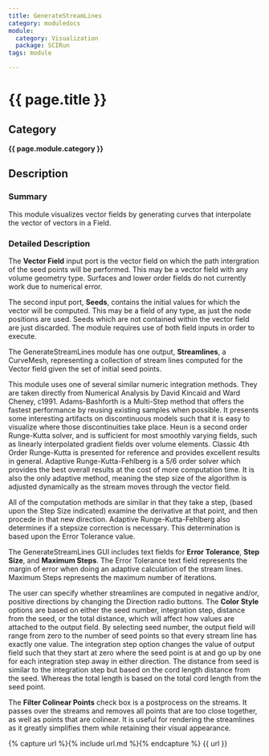 ```yaml
---
title: GenerateStreamLines
category: moduledocs
module:
  category: Visualization
  package: SCIRun
tags: module

---
```


# {{ page.title }}

## Category

**{{ page.module.category }}**

## Description

### Summary

This module visualizes vector fields by generating curves that interpolate the vector of vectors in a Field.

### Detailed Description

The **Vector Field** input port is the vector field on which the path intergration of the seed points will be performed. This may be a vector field with any volume geometry type. Surfaces and lower order fields do not currently work due to numerical error. 

The second input port, **Seeds**, contains the initial values for which the vector will be computed. This may be a field of any type, as just the node positions are used. Seeds which are not contained within the vector field are just discarded. The module requires use of both field inputs in order to execute.

The GenerateStreamLines module has one output, **Streamlines**, a CurveMesh, representing a collection of stream lines computed for the Vector field given the set of initial seed points.

This module uses one of several similar numeric integration methods. They are taken directly from Numerical Analysis by David Kincaid and Ward Cheney, c1991. Adams-Bashforth is a Multi-Step method that offers the fastest performance by reusing existing samples when possible. It presents some interesting artifacts on discontinuous models such that it is easy to visualize where those discontinuities take place. Heun is a second order Runge-Kutta solver, and is sufficient for most smoothly varying fields, such as linearly interpolated gradient fields over volume elements. Classic 4th Order Runge-Kutta is presented for reference and provides excellent results in general. Adaptive Runge-Kutta-Fehlberg is a 5/6 order solver which provides the best overall results at the cost of more computation time. It is also the only adaptive method, meaning the step size of the algorithm is adjusted dynamically as the stream moves through the vector field.

All of the computation methods are similar in that they take a step, (based upon the Step Size indicated) examine the derivative at that point, and then procede in that new direction. Adaptive Runge-Kutta-Fehlberg also determines if a stepsize correction is necessary. This determination is based upon the Error Tolerance value.

The GenerateStreamLines GUI includes text fields for **Error Tolerance**, **Step Size**, and **Maximum Steps**. The Error Tolerance text field represents the margin of error when doing an adaptive calculation of the stream lines. Maximum Steps represents the maximum number of iterations.

The user can specify whether streamlines are computed in negative and/or, positive directions by changing the Direction radio buttons. The **Color Style** options are based on either the seed number, integration step, distance from the seed, or the total distance, which will affect how values are attached to the output field. By selecting seed number, the output field will range from zero to the number of seed points so that every stream line has exactly one value. The integration step option changes the value of output field such that they start at zero where the seed point is at and go up by one for each integration step away in either direction. The distance from seed is similar to the integration step but based on the cord length distance from the seed. Whereas the total length is based on the total cord length from the seed point.

The **Filter Colinear Points** check box is a postprocess on the streams. It passes over the streams and removes all points that are too close together, as well as points that are colinear. It is useful for rendering the streamlines as it greatly simplifies them while retaining their visual appearance.

{% capture url %}{% include url.md %}{% endcapture %}
{{ url }}
